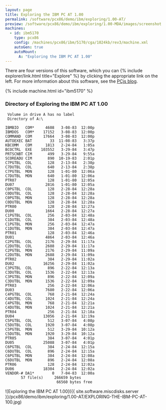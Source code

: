 ```yaml
---
layout: page
title: Exploring the IBM PC AT 1.00
permalink: /software/pcx86/demo/ibm/exploring/1.00-AT/
preview: /software/pcx86/demo/ibm/exploring/1.00-MDA/images/screenshot.png
machines:
  - id: ibm5170
    type: pcx86
    config: /machines/pcx86/ibm/5170/cga/1024kb/rev3/machine.xml
    autoGen: true
    autoMount:
      A: "Exploring the IBM PC AT 1.00"
---
```


There are four versions of this software, which you can {% include explorer/link.html title="Explore" %} by clicking the appropriate link on the left.
For more information about this software, see the [PCjs blog](/blog/2018/04/01/).

{% include machine.html id="ibm5170" %}

### Directory of Exploring the IBM PC AT 1.00

     Volume in drive A has no label
     Directory of A:\

    IBMBIO   COM*     4608   3-08-83  12:00p
    IBMDOS   COM*    17152   3-08-83  12:00p
    COMMAND  COM     17664   3-08-83  12:00p
    AUTOEXEC BAT        33  11-08-83   3:37p
    KBCOMM   COM      1813   2-24-84   1:05a
    BCOCTRL  EXE    103552   3-29-84   3:47p
    PRTSCNBT CIM       499   3-29-84   9:55a
    SCOREADU CIM       890  10-19-83   2:01p
    C7PGTBL  COL       128   2-13-84   2:38p
    C7DUTBL  COL       640   2-13-84   2:38p
    C7PGTBL  MON       128   1-01-80  12:06a
    C7DUTBL  MON       640   1-01-80  12:06a
    PTR07              128   1-01-80  12:05a
    DU07              2816   1-01-80  12:05a
    C0PGTBL  COL       128   2-28-84  12:28a
    C0DUTBL  COL       128   2-28-84  12:28a
    C0PGTBL  MON       128   2-28-84  12:28a
    C0DUTBL  MON       128   2-28-84  12:28a
    PTR00              128   2-28-84  12:27a
    DU00              1664   2-28-84  12:27a
    C1PGTBL  COL       256   2-03-84  12:48a
    C1DUTBL  COL       384   2-03-84  12:48a
    C1PGTBL  MON       256   2-03-84  12:47a
    C1DUTBL  MON       384   2-03-84  12:47a
    PTR01              128   2-03-84  12:46a
    DU01              4864   2-03-84  12:46a
    C2PGTBL  COL      2176   2-29-84  11:17a
    C2DUTBL  COL      2688   2-29-84  11:17a
    C2PGTBL  MON      2176   2-29-84  11:09a
    C2DUTBL  MON      2688   2-29-84  11:09a
    PTR02              384   2-29-84  11:02a
    DU02             16256   2-29-84  11:02a
    C3PGTBL  COL       896   2-22-84  12:13a
    C3DUTBL  COL      1536   2-22-84  12:13a
    C3PGTBL  MON       896   2-22-84  12:09a
    C3DUTBL  MON      1536   2-22-84  12:09a
    PTR03              256   2-22-84  12:06a
    DU03              7680   2-22-84  12:06a
    C4PGTBL  COL       768   2-21-84  12:24a
    C4DUTBL  COL      1024   2-21-84  12:24a
    C4PGTBL  MON       768   2-21-84  12:21a
    C4DUTBL  MON      1024   2-21-84  12:21a
    PTR04              256   2-21-84  12:18a
    DU04             13056   2-21-84  12:19a
    C5PGTBL  COL       512   3-07-84   4:08p
    C5DUTBL  COL      1920   3-07-84   4:08p
    C5PGTBL  MON       512   3-29-84  10:12a
    C5DUTBL  MON      1920   3-29-84  10:12a
    PTR05              384   3-07-84   4:01p
    DU05             25088   3-07-84   4:01p
    C6PGTBL  COL       384   2-24-84  12:15a
    C6DUTBL  COL       896   2-24-84  12:15a
    C6PGTBL  MON       384   2-24-84  12:08a
    C6DUTBL  MON       896   2-24-84  12:08a
    PTR06              128   2-24-84  12:02a
    DU06             18304   2-24-84  12:02a
    VENDOR-# DA1*        0   7-04-83  12:00a
           57 file(s)     266659 bytes
                           66560 bytes free

![Exploring the IBM PC AT 1.00]({{ site.software.miscdisks.server }}/pcx86/demo/ibm/exploring/1.00-AT/EXPLORING-THE-IBM-PC-AT-100.jpg)
